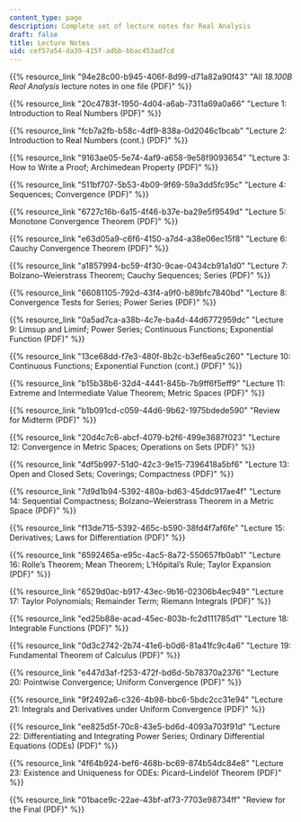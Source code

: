 ```yaml
---
content_type: page
description: Complete set of lecture notes for Real Analysis
draft: false
title: Lecture Notes
uid: cef57a54-da39-415f-adbb-bbac453ad7cd
---
```

{{% resource_link "94e28c00-b945-406f-8d99-d71a82a90f43" "All *18.100B Real Analysis* lecture notes in one file (PDF)" %}}

{{% resource_link "20c4783f-1950-4d04-a6ab-7311a69a0a66" "Lecture 1: Introduction to Real Numbers (PDF)" %}}

{{% resource_link "fcb7a2fb-b58c-4df9-838a-0d2046c1bcab" "Lecture 2: Introduction to Real Numbers (cont.) (PDF)" %}}

{{% resource_link "9163ae05-5e74-4af9-a658-9e58f9093654" "Lecture 3: How to Write a Proof; Archimedean Property (PDF)" %}}

{{% resource_link "511bf707-5b53-4b09-9f69-59a3dd5fc95c" "Lecture 4: Sequences; Convergence (PDF)" %}}

{{% resource_link "6727c16b-6a15-4f46-b37e-ba29e5f9549d" "Lecture 5: Monotone Convergence Theorem (PDF)" %}}

{{% resource_link "e63d05a9-c6f6-4150-a7d4-a38e06ec15f8" "Lecture 6: Cauchy Convergence Theorem (PDF)" %}}

{{% resource_link "a1857994-bc59-4f30-9cae-0434cb91a1d0" "Lecture 7: Bolzano–Weierstrass Theorem; Cauchy Sequences; Series (PDF)" %}}

{{% resource_link "66081105-792d-43f4-a9f0-b89bfc7840bd" "Lecture 8: Convergence Tests for Series; Power Series (PDF)" %}}

{{% resource_link "0a5ad7ca-a38b-4c7e-ba4d-44d6772959dc" "Lecture 9: Limsup and Liminf; Power Series; Continuous Functions; Exponential Function (PDF)" %}}

{{% resource_link "13ce68dd-f7e3-480f-8b2c-b3ef6ea5c260" "Lecture 10: Continuous Functions; Exponential Function (cont.) (PDF)" %}}

{{% resource_link "b15b38b6-32d4-4441-845b-7b9ff6f5eff9" "Lecture 11: Extreme and Intermediate Value Theorem; Metric Spaces (PDF)" %}}

{{% resource_link "b1b091cd-c059-44d6-9b62-1975bdede590" "Review for Midterm (PDF)" %}}

{{% resource_link "20d4c7c6-abcf-4079-b2f6-499e3687f023" "Lecture 12: Convergence in Metric Spaces; Operations on Sets (PDF)" %}}

{{% resource_link "4df5b997-51d0-42c3-9e15-7396418a5bf6" "Lecture 13: Open and Closed Sets; Coverings; Compactness (PDF)" %}}

{{% resource_link "7d9d1b94-5392-480a-bd63-45ddc917ae4f" "Lecture 14: Sequential Compactness; Bolzano–Weierstrass Theorem in a Metric Space (PDF)" %}}

{{% resource_link "f13de715-5392-465c-b590-38fd4f7af6fe" "Lecture 15: Derivatives; Laws for Differentiation (PDF)" %}}

{{% resource_link "6592465a-e95c-4ac5-8a72-550657fb0ab1" "Lecture 16: Rolle’s Theorem; Mean Theorem; L’Hôpital’s Rule; Taylor Expansion (PDF)" %}}

{{% resource_link "6529d0ac-b917-43ec-9b16-02306b4ec949" "Lecture 17: Taylor Polynomials; Remainder Term; Riemann Integrals (PDF)" %}}

{{% resource_link "ed25b88e-acad-45ec-803b-fc2d111785d1" "Lecture 18: Integrable Functions (PDF)" %}}

{{% resource_link "0d3c2742-2b74-41e6-b0d6-81a41fc9c4a6" "Lecture 19: Fundamental Theorem of Calculus (PDF)" %}}

{{% resource_link "e447d3af-f253-472f-bd6d-5b78370a2376" "Lecture 20: Pointwise Convergence; Uniform Convergence (PDF)" %}}

{{% resource_link "9f2492a6-c326-4b98-bbc6-5bdc2cc31e94" "Lecture 21: Integrals and Derivatives under Uniform Convergence (PDF)" %}}

{{% resource_link "ee825d5f-70c8-43e5-bd6d-4093a703f91d" "Lecture 22: Differentiating and Integrating Power Series; Ordinary Differential Equations (ODEs) (PDF)" %}}

{{% resource_link "4f64b924-bef6-468b-bc69-874b54dc84e8" "Lecture 23: Existence and Uniqueness for ODEs: Picard–Lindelöf Theorem (PDF)" %}}

{{% resource_link "01bace9c-22ae-43bf-af73-7703e98734ff" "Review for the Final (PDF)" %}}